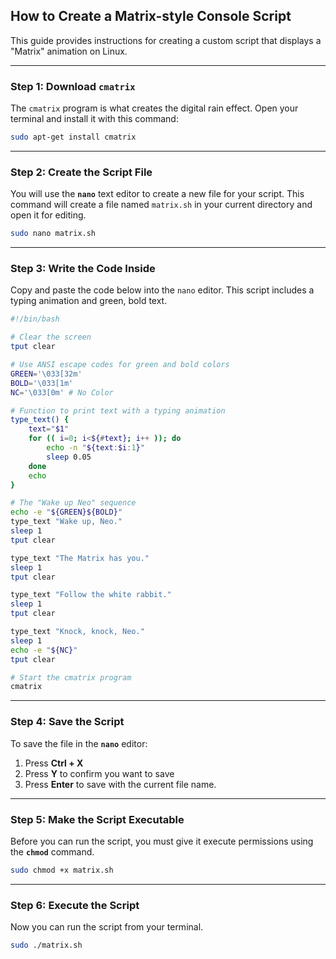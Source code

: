 ## How to Create a Matrix-style Console Script

This guide provides instructions for creating a custom script that displays a "Matrix" animation on Linux.

-----

### Step 1: Download `cmatrix`

The `cmatrix` program is what creates the digital rain effect. Open your terminal and install it with this command:

```sh
sudo apt-get install cmatrix
```

-----

### Step 2: Create the Script File

You will use the **`nano`** text editor to create a new file for your script. This command will create a file named `matrix.sh` in your current directory and open it for editing.

```sh
sudo nano matrix.sh
```

-----

### Step 3: Write the Code Inside

Copy and paste the code below into the `nano` editor. This script includes a typing animation and green, bold text.

```bash
#!/bin/bash

# Clear the screen
tput clear

# Use ANSI escape codes for green and bold colors
GREEN='\033[32m'
BOLD='\033[1m'
NC='\033[0m' # No Color

# Function to print text with a typing animation
type_text() {
    text="$1"
    for (( i=0; i<${#text}; i++ )); do
        echo -n "${text:$i:1}"
        sleep 0.05
    done
    echo
}

# The "Wake up Neo" sequence
echo -e "${GREEN}${BOLD}"
type_text "Wake up, Neo."
sleep 1
tput clear

type_text "The Matrix has you."
sleep 1
tput clear

type_text "Follow the white rabbit."
sleep 1
tput clear

type_text "Knock, knock, Neo."
sleep 1
echo -e "${NC}"
tput clear

# Start the cmatrix program
cmatrix
```

-----

### Step 4: Save the Script

To save the file in the **`nano`** editor:

1.  Press **Ctrl + X**
2.  Press **Y** to confirm you want to save
3.  Press **Enter** to save with the current file name.

-----

### Step 5: Make the Script Executable

Before you can run the script, you must give it execute permissions using the **`chmod`** command.

```sh
sudo chmod +x matrix.sh
```

-----

### Step 6: Execute the Script

Now you can run the script from your terminal.

```sh
sudo ./matrix.sh
```
